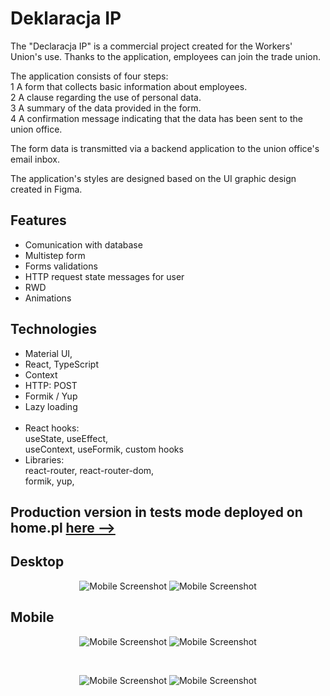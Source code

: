 # Deklaracja IP

The "Declaracja IP" is a commercial project created for the Workers' Union's use. Thanks to the application, employees can join the trade union. 

The application consists of four steps: <br/> 1 A form that collects basic information about employees. <br/> 2 A clause regarding the use of personal data.<br/> 3 A summary of the data provided in the form. <br/> 4 A confirmation message indicating that the data has been sent to the union office.

The form data is transmitted via a backend application to the union office's email inbox.

The application's styles are designed based on the UI graphic design created in Figma.


## Features
* Comunication with database
* Multistep form
* Forms validations 
* HTTP request state messages for user
* RWD
* Animations

## Technologies  
* Material UI,
* React, TypeScript
* Context
* HTTP: POST
* Formik / Yup 
* Lazy loading
 <br/><br/>
* React hooks: <br/> useState, useEffect, <br/> useContext, useFormik, custom hooks
* Libraries: <br/>
react-router, react-router-dom, <br/>
formik, yup, <br/>


## Production version in tests mode deployed on home.pl <a href = "http://ankieta.ozzip.pl/"> here --> </a>

## Desktop
<div align="center">
 <img src="https://github.com/Krzysztofe/deklaracja/assets/96065197/b6f58d47-d8d2-452a-a8c6-e3d0a8552fd6" width: = "40%"  alt="Mobile Screenshot"> 

<img src="https://github.com/Krzysztofe/deklaracja/assets/96065197/f0d64899-f842-4d2a-9ddd-059352737b3a"  width: = "40%" alt="Mobile Screenshot">


</div>

## Mobile

<div align="center">
 <img src="https://github.com/Krzysztofe/deklaracja/assets/96065197/422c3da2-94d0-4c1b-9b71-f4c60a29ee3a" width: = "40%"  alt="Mobile Screenshot"> 
<img src="https://github.com/Krzysztofe/deklaracja/assets/96065197/7d27c0bd-3459-459f-b428-82c05b34886d"  width: = "40%" alt="Mobile Screenshot">
</div>


&nbsp;
<div align="center">

<img src="https://github.com/Krzysztofe/deklaracja/assets/96065197/c52e776f-d200-4dd4-92ca-10454fb245ea"  width: = "40%" alt="Mobile Screenshot">
<img src="https://github.com/Krzysztofe/deklaracja/assets/96065197/0ac85586-eeb7-4000-9eeb-7884e7dee2c1"  width: = "40%" alt="Mobile Screenshot">

</div>


